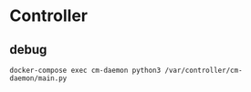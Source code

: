 # Controller

## debug

```
docker-compose exec cm-daemon python3 /var/controller/cm-daemon/main.py
```
